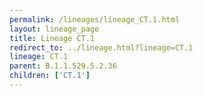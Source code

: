 ```yaml
---
permalink: /lineages/lineage_CT.1.html
layout: lineage_page
title: Lineage CT.1
redirect_to: ../lineage.html?lineage=CT.1
lineage: CT.1
parent: B.1.1.529.5.2.36
children: ['CT.1']
---
```

